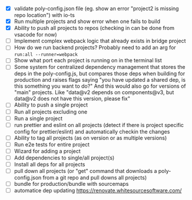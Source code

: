 - [X] validate poly-config.json file (eg. show an error "project2 is missing repo location") with io-ts
- [X] Run multiple projects and show error when one fails to build
- [X] Ability to push all projects to repos (checking in can be done from vsacode for now)
- [ ] Implement complex webpack logic that already exists in bridge project
- [ ] How do we run backend projects? Probably need to add an arg for `run:all --runner=webpack`
- [ ] Show what port each project is running on in the terminal list
- [ ] Some system for centralized dependency management that stores the deps in the poly-config.js, but compares those deps when building for production and raises flags saying "you have updated a shared dep, is this something you want to do?" And this would also go for versions of "main" projects. Like "data@v2 depends on components@v3, but data@v2 does not have this version, please fix"
- [ ] Ability to push a single project
- [ ] Run all projects excluding one
- [ ] Run a single project
- [ ] run prettier and eslint on all projects (detect if there is project specific config for prettier/eslint) and automatically checkin the changes
- [ ] Ability to tag all projects (as on version or as multiple versions)
- [ ] Run e2e tests for entire project
- [ ] Wizard for adding a project
- [ ] Add dependencies to single/all project(s)
- [ ] Install all deps for all projects
- [ ] pull down all projects (or "get" command that downloads a poly-config.json from a git repo and pull downs all projects)
- [ ] bundle for production/bundle with sourcemaps 
- [ ] automatice dep updating https://renovate.whitesourcesoftware.com/